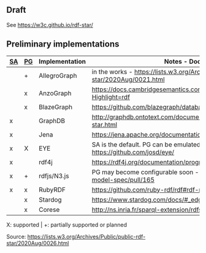 ## Draft ##

See https://w3c.github.io/rdf-star/

## Preliminary implementations ##

| [SA] | [PG] | Implementation | Notes - Documentation
|------|------|----------------|----------------------
|      |  +   | AllegroGraph   | in the works - https://lists.w3.org/Archives/Public/public-rdf-star/2020Aug/0021.html
|      |  x   | AnzoGraph      | https://docs.cambridgesemantics.com/anzograph/v2.2/userdoc/lpgs.htm?Highlight=rdf
|      |  x   | BlazeGraph     | https://github.com/blazegraph/database/wiki/Reification_Done_Right
|  x   |      | GraphDB        | http://graphdb.ontotext.com/documentation/9.2/free/devhub/rdf-sparql-star.html
|  x   |      | Jena           | https://jena.apache.org/documentation/rdfstar/
|  x   |  X   | EYE            | SA is the default. PG can be emulated by adding rules - https://github.com/josd/eye/
|  x   |      | rdf4j          | https://rdf4j.org/documentation/programming/rdfstar/
|  x   |  +   | rdfjs/N3.js    | PG may become configurable soon - https://github.com/rdfjs/data-model-spec/pull/165
|  x   |  x   | RubyRDF        | https://github.com/ruby-rdf/rdf#rdf-rdfstar
|      |  x   | Stardog        | https://www.stardog.com/docs/#_edge_properties
|      |  x   | Corese         | http://ns.inria.fr/sparql-extension/rdfstar.html

X: supported  |  +: partially supported or planned
      
Source: https://lists.w3.org/Archives/Public/public-rdf-star/2020Aug/0026.html

[SA]: https://lists.w3.org/Archives/Public/public-rdf-star/2019Sep/0051.html
[PG]: https://lists.w3.org/Archives/Public/public-rdf-star/2019Sep/0051.html